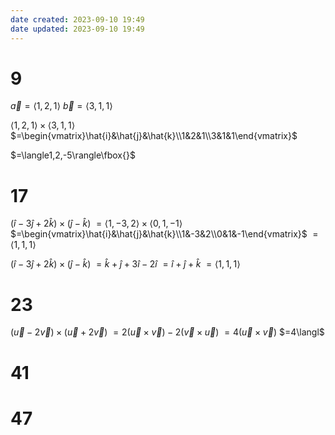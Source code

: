 ```yaml
---
date created: 2023-09-10 19:49
date updated: 2023-09-10 19:49
---
```


# 9

$\vec{a}=\langle1,2,1\rangle$
$\vec{b}=\langle3,1,1\rangle$

$\langle1,2,1\rangle\times\langle3,1,1\rangle$
$=\begin{vmatrix}\hat{i}&\hat{j}&\hat{k}\\1&2&1\\3&1&1\end{vmatrix}$

$=\langle1,2,-5\rangle\fbox{}$

# 17

$(\hat{i}-3\hat{j}+2\hat{k})\times(\hat{j}-\hat{k})$
$=\langle1,-3,2\rangle\times\langle0,1,-1\rangle$
$=\begin{vmatrix}\hat{i}&\hat{j}&\hat{k}\\1&-3&2\\0&1&-1\end{vmatrix}$
$=\langle1,1,1\rangle$

$(\hat{i}-3\hat{j}+2\hat{k})\times(\hat{j}-\hat{k})$
$=\hat{k}+\hat{j}+3\hat{i}-2\hat{i}$
$=\hat{i}+\hat{j}+\hat{k}$
$=\langle1,1,1\rangle$

# 23

$(\vec{u}-2\vec{v})\times(\vec{u}+2\vec{v})$
$=2(\vec{u}\times\vec{v})-2(\vec{v}\times\vec{u})$
$=4(\vec{u}\times\vec{v})$
$=4\langl$

# 41



# 47

